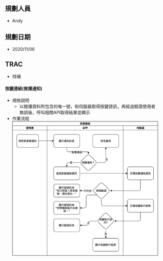 ## <div id="user">規劃人員</div>
  * Andy

## <div id="updatedate">規劃日期</div>
  * 2020/11/06

## <div id="trac">TRAC</div>
  * 待補

#### <div id="notification_form_link">按鍵連結<path>(推播通知)</path></div>
* 規格說明
  * 以推播資料所包含的唯一號，和伺服器取得按鍵資訊，再經過驗證使用者無誤後，呼叫相關API取得結果並顯示
* 作業流程
  ![Notification button link](./image/workflow_buttonlink.png)
